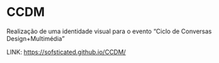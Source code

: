 # CCDM
Realização de uma identidade visual para o evento “Ciclo de Conversas Design+Multimédia”


LINK: https://sofsticated.github.io/CCDM/
